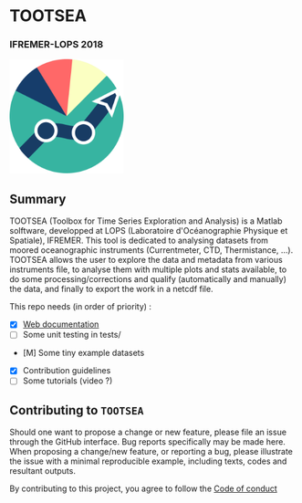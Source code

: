 # TOOTSEA
### IFREMER-LOPS 2018 

<img src="https://raw.githubusercontent.com/quai20/TOOTSEA/master/logo.png" alt="tootsea logo" width=200 height=200>

## Summary
TOOTSEA (Toolbox for Time Series Exploration and Analysis) is a Matlab solftware, developped at LOPS (Laboratoire d'Océanographie Physique et Spatiale), IFREMER. This tool is dedicated to analysing datasets from moored oceanographic instruments (Currentmeter, CTD, Thermistance, ...). TOOTSEA allows the user to explore the data and metadata from various instruments file, to analyse them with multiple plots and stats available, to do some processing/corrections and qualify (automatically and manually) the data, and finally to export the work in a netcdf file.

This repo needs (in order of priority) :
* [X] [Web documentation](https://quai20.github.io/TOOTSEA/) 
* [ ] Some unit testing in tests/  
* [M] Some tiny example datasets  
* [X] Contribution guidelines  
* [ ] Some tutorials (video ?)  

## Contributing to `TOOTSEA`

Should one want to propose a change or new feature, please file an issue through the GitHub interface. Bug reports specifically may be made here. When proposing a change/new feature, or reporting a bug, please illustrate the issue with a minimal reproducible example, including texts, codes and resultant outputs.

By contributing to this project, you agree to follow the [Code of conduct](docs/codeOfconduct.md)

